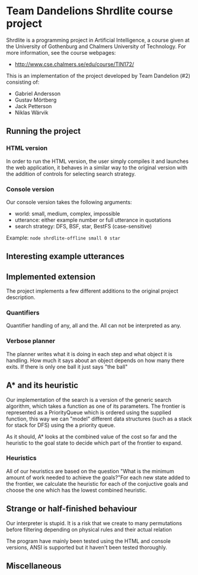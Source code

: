 # Team Dandelions Shrdlite course project

Shrdlite is a programming project in Artificial Intelligence, a course given 
at the University of Gothenburg and Chalmers University of Technology.
For more information, see the course webpages:

- <http://www.cse.chalmers.se/edu/course/TIN172/>

This is an implementation of the project developed by Team Dandelion (#2) consisting of:
 
 - Gabriel Andersson 
 - Gustav Mörtberg
 - Jack Petterson
 - Niklas Wärvik 

## Running the project
### HTML version
In order to run the HTML version, the user simply compiles it and launches the web application, it behaves in a similar way to the original version with the addition of controls for selecting search strategy.

### Console version
Our console version takes the following arguments: 
 - world: small, medium, complex, impossible
 - utterance: either example number or full utterance in quotations
 - search strategy: DFS, BSF, star, BestFS (case-sensitive)

Example: `node shrdlite-offline small 0 star`

## Interesting example utterances

## Implemented extension
The project implements a few different additions to the original project description.

### Quantifiers
Quantifier handling of any, all and the. All can not be interpreted as any.

### Verbose planner
The planner writes what it is doing in each step and what object it is handling.
How much it says about an object depends on how many there exits. If there is only one ball it just says "the ball"

## A\* and its heuristic 
Our implementation of the search is a version of the generic search algorithm, which takes a function as one of its parameters. The frontier is represented as a PriorityQueue which is ordered using the supplied function, this way we can "model" different data structures (such as a stack for stack for DFS) using the a priority queue.

As it should, A\* looks at the combined value of the cost so far and the heuristic to the goal state to decide which part of the frontier to expand.

### Heuristics
All of our heuristics are based on the question "What is the minimum amount of work needed to achieve the goals?"For each new state added to the frontier, we calculate the heuristic for each of the conjuctive goals and choose the one which has the lowest combined heuristic.
## Strange or half-finished behaviour
Our interpreter is stupid. It is a risk that we create to many permutations before filtering depending on physical rules and their actual relation

The program have mainly been tested using the HTML and console versions, ANSI is supported but it haven't 
been tested thoroughly.

## Miscellaneous
